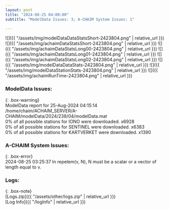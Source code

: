 ```yaml
---
layout: post
title: "2024-08-25 04:00:00"
subtitle: "ModelData Issues: 3; A-CHAIM System Issues: 1"

---
```


![]({{ "/assets/img/modelDataDataStatsShort-2423804.png" | relative_url }})
![]({{ "/assets/img/achaimDataStatsShort-2423804.png" | relative_url }})
![]({{ "/assets/img/achaimDataStatsLong00-2423804.png" | relative_url }})
![]({{ "/assets/img/achaimDataStatsLong01-2423804.png" | relative_url }})
![]({{ "/assets/img/achaimDataStatsLong02-2423804.png" | relative_url }})
![]({{ "/assets/img/modelDataDataStats-2423804.png" | relative_url }})
![]({{ "/assets/img/modelDataStationStats-2423804.png" | relative_url }})
![]({{ "/assets/img/achaimRunTime-2423804.png" | relative_url }})


### ModelData Issues:  
  
{: .box-warning}  
 ModelData report for 25-Aug-2024 04:15:14   
 /home/chaim/ACHAIM_SERVER/A-CHAIM/modelData/2024/238/04/modelData.mat   
 0% of all possible stations for IONO were downloaded. x6928   
 0% of all possible stations for SENTINEL were downloaded. x6383   
 0% of all possible stations for KARTVERKET were downloaded. x1390   
  
### A-CHAIM System Issues:  
  
{: .box-error}  
2024-08-25 03:25:37 In repelem(v, N), N must be a scalar or a vector of length equal to v.  

### Logs:  
  
{: .box-note}  
[Logs.zip]({{ "/assets/other/logs.zip" | relative_url }})  
[Log Info]({{ "/logInfo" | relative_url }})  
